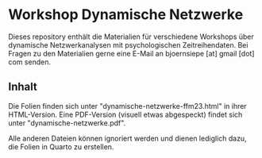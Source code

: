 # Workshop Dynamische Netzwerke

Dieses repository enthält die Materialien für verschiedene Workshops über dynamische Netzwerkanalysen mit psychologischen Zeitreihendaten.
Bei Fragen zu den Materialien gerne eine E-Mail an bjoernsiepe [at] gmail [dot] com senden.

## Inhalt









Die Folien finden sich unter "dynamische-netzwerke-ffm23.html" in ihrer HTML-Version. Eine PDF-Version (visuell etwas abgespeckt) findet sich unter "dynamische-netzwerke.pdf".

Alle anderen Dateien können ignoriert werden und dienen lediglich dazu, die Folien in Quarto zu erstellen.



